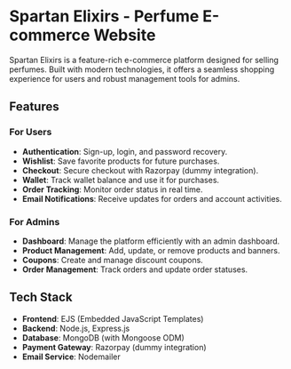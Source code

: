 # Spartan Elixirs - Perfume E-commerce Website

Spartan Elixirs is a feature-rich e-commerce platform designed for selling perfumes. Built with modern technologies, it offers a seamless shopping experience for users and robust management tools for admins.

## **Features**

### **For Users**
- **Authentication**: Sign-up, login, and password recovery.
- **Wishlist**: Save favorite products for future purchases.
- **Checkout**: Secure checkout with Razorpay (dummy integration).
- **Wallet**: Track wallet balance and use it for purchases.
- **Order Tracking**: Monitor order status in real time.
- **Email Notifications**: Receive updates for orders and account activities.

### **For Admins**
- **Dashboard**: Manage the platform efficiently with an admin dashboard.
- **Product Management**: Add, update, or remove products and banners.
- **Coupons**: Create and manage discount coupons.
- **Order Management**: Track orders and update order statuses.

## **Tech Stack**
- **Frontend**: EJS (Embedded JavaScript Templates)
- **Backend**: Node.js, Express.js
- **Database**: MongoDB (with Mongoose ODM)
- **Payment Gateway**: Razorpay (dummy integration)
- **Email Service**: Nodemailer
